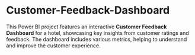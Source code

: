 # Customer-Feedback-Dashboard
This Power BI project features an interactive **Customer Feedback Dashboard** for a hotel, showcasing key insights from customer ratings and feedback. The dashboard includes various metrics, helping to understand and improve the customer experience.

